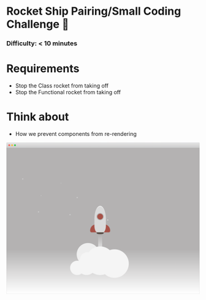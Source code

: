 # Rocket Ship Pairing/Small Coding Challenge 🚀

### Difficulty: < 10 minutes

# Requirements
- Stop the Class rocket from taking off
- Stop the Functional rocket from taking off

# Think about
- How we prevent components from re-rendering

![screenshot](frame_generic_light-3.png)
